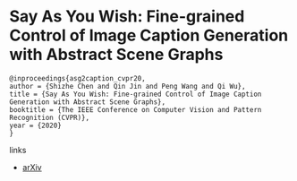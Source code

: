 # Say As You Wish: Fine-grained Control of Image Caption Generation with Abstract Scene Graphs

```
@inproceedings{asg2caption_cvpr20,
author = {Shizhe Chen and Qin Jin and Peng Wang and Qi Wu},
title = {Say As You Wish: Fine-grained Control of Image Caption Generation with Abstract Scene Graphs},
booktitle = {The IEEE Conference on Computer Vision and Pattern Recognition (CVPR)},
year = {2020}
}
```

links
- [arXiv](https://arxiv.org/abs/2003.00387)
